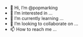 - 👋 Hi, I’m @popmarking
- 👀 I’m interested in ...
- 🌱 I’m currently learning ...
- 💞️ I’m looking to collaborate on ...
- 📫 How to reach me ...

<!---
popmarking/popmarking is a ✨ special ✨ repository because its `README.md` (this file) appears on your GitHub profile.
You can click the Preview link to take a look at your changes.
--->
